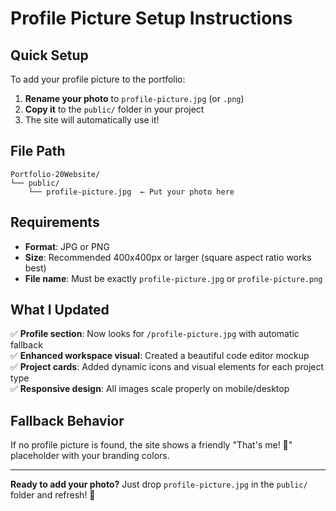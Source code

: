 # Profile Picture Setup Instructions

## Quick Setup

To add your profile picture to the portfolio:

1. **Rename your photo** to `profile-picture.jpg` (or `.png`)
2. **Copy it** to the `public/` folder in your project
3. The site will automatically use it!

## File Path
```
Portfolio-20Website/
└── public/
    └── profile-picture.jpg  ← Put your photo here
```

## Requirements
- **Format**: JPG or PNG
- **Size**: Recommended 400x400px or larger (square aspect ratio works best)
- **File name**: Must be exactly `profile-picture.jpg` or `profile-picture.png`

## What I Updated

✅ **Profile section**: Now looks for `/profile-picture.jpg` with automatic fallback  
✅ **Enhanced workspace visual**: Created a beautiful code editor mockup  
✅ **Project cards**: Added dynamic icons and visual elements for each project type  
✅ **Responsive design**: All images scale properly on mobile/desktop  

## Fallback Behavior

If no profile picture is found, the site shows a friendly "That's me! 👋" placeholder with your branding colors.

---

**Ready to add your photo?** Just drop `profile-picture.jpg` in the `public/` folder and refresh! 🚀
